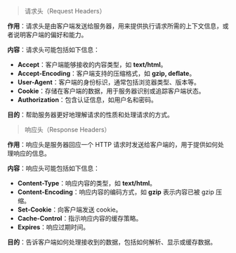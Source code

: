 >请求头（Request Headers）

**作用**：请求头是由客户端发送给服务器，用来提供执行请求所需的上下文信息，或者说明客户端的偏好和能力。

**内容**：请求头可能包括如下信息：

- **Accept**：客户端能够接收的内容类型，如 **text/html**。
- **Accept-Encoding**：客户端支持的压缩格式，如 **gzip, deflate**。
- **User-Agent**：客户端的身份标识，通常包括浏览器类型、版本等。
- **Cookie**：存储在客户端的数据，用于服务器识别或追踪客户端状态。
- **Authorization**：包含认证信息，如用户名和密码。

**目的**：帮助服务器更好地理解请求的性质和处理请求的方式。

>响应头（Response Headers）

**作用**：响应头是服务器回应一个 HTTP 请求时发送给客户端的，用于提供如何处理响应的信息。

**内容**：响应头可能包括如下信息：

- **Content-Type**：响应内容的类型，如 **text/html**。
- **Content-Encoding**：响应内容的编码方式，如 **gzip** 表示内容已被 gzip 压缩。
- **Set-Cookie**：向客户端发送 cookie。
- **Cache-Control**：指示响应内容的缓存策略。
- **Expires**：响应过期时间。

**目的**：告诉客户端如何处理接收到的数据，包括如何解析、显示或缓存数据。